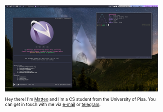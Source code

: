 ![vim-desktop](https://github.com/geoteo1/geoteo1/blob/master/scrot.png)

Hey there! I'm [Matteo](https://geoteo1.github.io) and I'm a CS student from the University of Pisa. You can get in touch
with me via [e-mail](mailto:matteo.giorgi@protonmail.com) or [telegram](https://t.me/drogaina).

